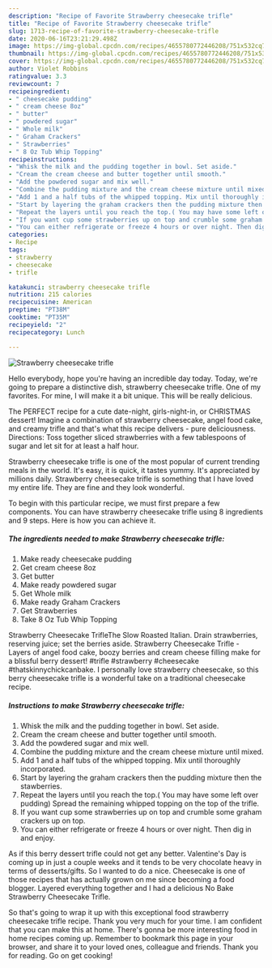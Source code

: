 ```yaml
---
description: "Recipe of Favorite Strawberry cheesecake trifle"
title: "Recipe of Favorite Strawberry cheesecake trifle"
slug: 1713-recipe-of-favorite-strawberry-cheesecake-trifle
date: 2020-06-16T23:21:29.498Z
image: https://img-global.cpcdn.com/recipes/4655780772446208/751x532cq70/strawberry-cheesecake-trifle-recipe-main-photo.jpg
thumbnail: https://img-global.cpcdn.com/recipes/4655780772446208/751x532cq70/strawberry-cheesecake-trifle-recipe-main-photo.jpg
cover: https://img-global.cpcdn.com/recipes/4655780772446208/751x532cq70/strawberry-cheesecake-trifle-recipe-main-photo.jpg
author: Violet Robbins
ratingvalue: 3.3
reviewcount: 7
recipeingredient:
- " cheesecake pudding"
- " cream cheese 8oz"
- " butter"
- " powdered sugar"
- " Whole milk"
- " Graham Crackers"
- " Strawberries"
- " 8 Oz Tub Whip Topping"
recipeinstructions:
- "Whisk the milk and the pudding together in bowl. Set aside."
- "Cream the cream cheese and butter together until smooth."
- "Add the powdered sugar and mix well."
- "Combine the pudding mixture and the cream cheese mixture until mixed."
- "Add 1 and a half tubs of the whipped topping. Mix until thoroughly incorporated."
- "Start by layering the graham crackers then the pudding mixture then the stawberries."
- "Repeat the layers until you reach the top.( You may have some left over pudding) Spread the remaining whipped topping on the top of the trifle."
- "If you want cup some strawberries up on top and crumble some graham crackers up on top."
- "You can either refrigerate or freeze 4 hours or over night. Then dig in and enjoy."
categories:
- Recipe
tags:
- strawberry
- cheesecake
- trifle

katakunci: strawberry cheesecake trifle 
nutrition: 215 calories
recipecuisine: American
preptime: "PT38M"
cooktime: "PT35M"
recipeyield: "2"
recipecategory: Lunch

---
```



![Strawberry cheesecake trifle](https://img-global.cpcdn.com/recipes/4655780772446208/751x532cq70/strawberry-cheesecake-trifle-recipe-main-photo.jpg)

Hello everybody, hope you're having an incredible day today. Today, we're going to prepare a distinctive dish, strawberry cheesecake trifle. One of my favorites. For mine, I will make it a bit unique. This will be really delicious.

The PERFECT recipe for a cute date-night, girls-night-in, or CHRISTMAS dessert! Imagine a combination of strawberry cheesecake, angel food cake, and creamy trifle and that&#39;s what this recipe delivers - pure deliciousness. Directions: Toss together sliced strawberries with a few tablespoons of sugar and let sit for at least a half hour.

Strawberry cheesecake trifle is one of the most popular of current trending meals in the world. It's easy, it is quick, it tastes yummy. It's appreciated by millions daily. Strawberry cheesecake trifle is something that I have loved my entire life. They are fine and they look wonderful.


To begin with this particular recipe, we must first prepare a few components. You can have strawberry cheesecake trifle using 8 ingredients and 9 steps. Here is how you can achieve it.

<!--inarticleads1-->

##### The ingredients needed to make Strawberry cheesecake trifle:

1. Make ready  cheesecake pudding
1. Get  cream cheese 8oz
1. Get  butter
1. Make ready  powdered sugar
1. Get  Whole milk
1. Make ready  Graham Crackers
1. Get  Strawberries
1. Take  8 Oz Tub Whip Topping


Strawberry Cheesecake TrifleThe Slow Roasted Italian. Drain strawberries, reserving juice; set the berries aside. Strawberry Cheesecake Trifle - Layers of angel food cake, boozy berries and cream cheese filling make for a blissful berry dessert! #trifle #strawberry #cheesecake #thatskinnychickcanbake. I personally love strawberry cheesecake, so this berry cheesecake trifle is a wonderful take on a traditional cheesecake recipe. 

<!--inarticleads2-->

##### Instructions to make Strawberry cheesecake trifle:

1. Whisk the milk and the pudding together in bowl. Set aside.
1. Cream the cream cheese and butter together until smooth.
1. Add the powdered sugar and mix well.
1. Combine the pudding mixture and the cream cheese mixture until mixed.
1. Add 1 and a half tubs of the whipped topping. Mix until thoroughly incorporated.
1. Start by layering the graham crackers then the pudding mixture then the stawberries.
1. Repeat the layers until you reach the top.( You may have some left over pudding) Spread the remaining whipped topping on the top of the trifle.
1. If you want cup some strawberries up on top and crumble some graham crackers up on top.
1. You can either refrigerate or freeze 4 hours or over night. Then dig in and enjoy.


As if this berry dessert trifle could not get any better. Valentine&#39;s Day is coming up in just a couple weeks and it tends to be very chocolate heavy in terms of desserts/gifts. So I wanted to do a nice. Cheesecake is one of those recipes that has actually grown on me since becoming a food blogger. Layered everything together and I had a delicious No Bake Strawberry Cheesecake Trifle. 

So that's going to wrap it up with this exceptional food strawberry cheesecake trifle recipe. Thank you very much for your time. I am confident that you can make this at home. There's gonna be more interesting food in home recipes coming up. Remember to bookmark this page in your browser, and share it to your loved ones, colleague and friends. Thank you for reading. Go on get cooking!
